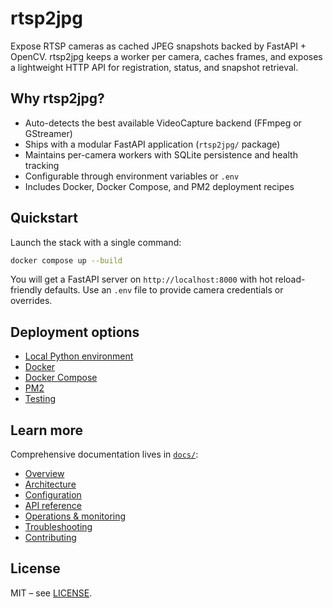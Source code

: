# rtsp2jpg

Expose RTSP cameras as cached JPEG snapshots backed by FastAPI + OpenCV. rtsp2jpg keeps a worker per camera, caches frames, and exposes a lightweight HTTP API for registration, status, and snapshot retrieval.

## Why rtsp2jpg?
- Auto-detects the best available VideoCapture backend (FFmpeg or GStreamer)
- Ships with a modular FastAPI application (`rtsp2jpg/` package)
- Maintains per-camera workers with SQLite persistence and health tracking
- Configurable through environment variables or `.env`
- Includes Docker, Docker Compose, and PM2 deployment recipes

## Quickstart
Launch the stack with a single command:

```bash
docker compose up --build
```

You will get a FastAPI server on `http://localhost:8000` with hot reload-friendly defaults. Use an `.env` file to provide camera credentials or overrides.

## Deployment options
- [Local Python environment](docs/deployment.md#python-env)
- [Docker](docs/deployment.md#docker)
- [Docker Compose](docs/deployment.md#docker-compose)
- [PM2](docs/deployment.md#pm2)
- [Testing](docs/deployment.md#testing)

## Learn more
Comprehensive documentation lives in [`docs/`](docs/index.md):

- [Overview](docs/overview.md)
- [Architecture](docs/architecture.md)
- [Configuration](docs/configuration.md)
- [API reference](docs/api.md)
- [Operations & monitoring](docs/operations.md)
- [Troubleshooting](docs/troubleshooting.md)
- [Contributing](docs/contributing.md)

## License
MIT – see [LICENSE](LICENSE).
